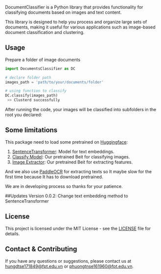 DocumentClassifier is a Python library that provides functionality for classifying documents based on images and text content. 

This library is designed to help you process and organize large sets of documents, making it useful for various applications such as image-based document classification and clustering.

## Usage
Prepare a folder of image documents

```python
import DocumentsClassifier as DC

# declare folder path
images_path = 'path/to/your/documents/folder'

# using function to classify
DC.classify(images_path)
 >> Clusterd successfully

```

After running the code, your images will be classified into subfolders in the root you declared:

## Some limitations
This package need to load some pretrained on [Huggingface](https://huggingface.co):

1. [SentenceTransformer](https://huggingface.co/sentence-transformers/all-mpnet-base-v2): Model for text embeddings.
2. [Classify Model](https://huggingface.co/fptinters/DocClass-classify-model): Our pretrained Beit for classifying images.
3. [Image Extractor](https://huggingface.co/fptinters/DocClass-image-model): Our pretrained Beit for extracting features.

And we also use [PaddleOCR](https://pypi.org/project/paddleocr/) for extracting texts so It maybe slow for the first time because It has to download pretrained.

We are in developing process so thanks for your patience.

##Updates
Version 0.0.2: Change text embedding method to SentenceTransformer


## License
This project is licensed under the MIT License - see the [LICENSE](https://choosealicense.com/licenses/mit/)
file for details.
## Contact & Contributing
If you have any questions or suggestions, please contact us at [hungdtse171849@fpt.edu.vn](hungdtse171849@fpt.edu.vn) or [phuongtnse161960@fpt.edu.vn](phuongtnse161960@fpt.edu.vn). 